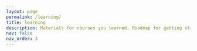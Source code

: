 ```yaml
---
layout: page
permalink: /learning/
title: learning
description: Materials for courses you learned. Roadmap for getting stronger
nav: false
nav_order: 3
---
```

